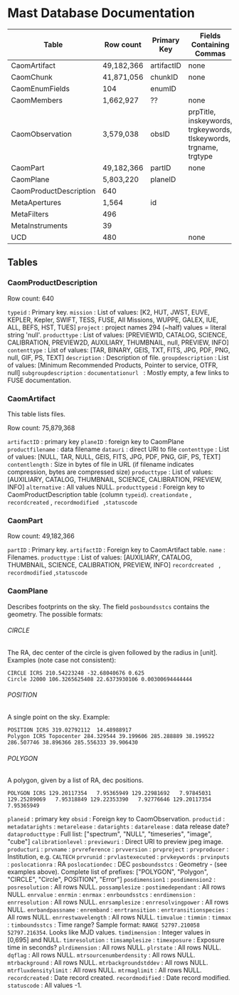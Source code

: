 # Mast Database Documentation

| Table                  | Row count  | Primary Key | Fields Containing Commas                 |
| ---------------------- | ---------- | ----------- | ---------------------------------------- |
| CaomArtifact           | 49,182,366 | artifactID  | none                                     |
| CaomChunk              | 41,871,056 | chunkID     | none                                     |
| CaomEnumFields         | 104        | enumID      |                                          |
| CaomMembers            | 1,662,927  | ??          | none                                     |
| CaomObservation        | 3,579,038  | obsID       | prpTitle, inskeywords, trgkeywords, tlskeywords, trgname, trgtype |
| CaomPart               | 49,182,366 | partID      | none                                     |
| CaomPlane              | 5,803,220  | planeID     |                                          |
| CaomProductDescription | 640        |             |                                          |
| MetaApertures          | 1,564      | id          |                                          |
| MetaFilters            | 496        |             |                                          |
| MetaInstruments        | 39         |             |                                          |
| UCD                    | 480        |             | none                                     |



## Tables

### CaomProductDescription

Row count: 640

`typeid` : Primary key.
`mission` : List of values: [K2, HUT, JWST, EUVE, KEPLER, Kepler, SWIFT, TESS, FUSE, All Missions, WUPPE, GALEX, IUE, ALL, BEFS, HST, TUES]
`project` : project names  294 (~half) values = literal string 'null'.
`producttype` : List of values: [PREVIEW1D, CATALOG, SCIENCE, CALIBRATION, PREVIEW2D, AUXILIARY, THUMBNAIL, null, PREVIEW, INFO]
`contenttype` : List of values: [TAR, BINARY, GEIS, TXT, FITS, JPG, PDF, PNG, null, GIF, PS, TEXT]
`description` : Description of file.
`groupdescription` : List of values: [Minimum Recommended Products, Pointer to service, OTFR, null]
`subgroupdescription` : 
`documentationurl ` : Mostly empty, a few links to FUSE documentation.

### CaomArtifact

This table lists files.

Row count: 75,879,368

`artifactID` : primary key
`planeID` : foreign key to CaomPlane
`productfilename` : data filename
`datauri` : direct URI to file
`contenttype` : List of values: [NULL, TAR, NULL, GEIS, FITS, JPG, PDF, PNG, GIF, PS, TEXT]
`contentlength` : Size in bytes of file in URL (if filename indicates compression, bytes are compressed size)
`producttype` : List of values: [AUXILIARY, CATALOG, THUMBNAIL, SCIENCE, CALIBRATION, PREVIEW, INFO]
`alternative` : All values NULL.
`producttypeid` : Foreign key to CaomProductDescription table (column `typeid`).
`creationdate` , `recordcreated` , `recordmodified ` ,`statuscode` 

### CaomPart

Row count: 49,182,366

`partID` : Primary key.
`artifactID` : Foreign key to CaomArtifact table.
`name` : Filenames.
`producttype` : List of values: [AUXILIARY, CATALOG, THUMBNAIL, SCIENCE, CALIBRATION, PREVIEW, INFO]
`recordcreated ` , `recordmodified` ,`statuscode` 

### CaomPlane

Describes footprints on the sky. The field `posboundsstcs` contains the geometry. The possible formats:

###### CIRCLE

The RA, dec center of the circle is given followed by the radius in [unit]. Examples (note case not consistent):

    CIRCLE ICRS 210.54223248 -32.68040676 0.625
    Circle J2000 106.3265625408 22.6373930106 0.00300694444444
###### POSITION

A single point on the sky. Example:

```
POSITION ICRS 319.02792112  14.48988917
Polygon ICRS Topocenter 284.329544 39.199606 285.288889 38.199522 286.507746 38.896366 285.556333 39.906430
```

###### POLYGON

A polygon, given by a list of RA, dec positions.

```
POLYGON ICRS 129.20117354   7.95365949 129.22981692   7.97845031 129.25289069   7.95318849 129.22353390   7.92776646 129.20117354   7.95365949
```

`planeid` : primary key
`obsid` : Foreign key to CaomObservation.
`productid` : 
`metadatarights` : 
`metarelease` : 
`datarights` : 
`datarelease` : data release date?
`dataproducttype` : Full list: ["spectrum", "NULL", "timeseries", "image", "cube"]
`calibrationlevel` : 
`previewuri` : Direct URI to preview jpeg image.
`producturi` : 
`prvname` : 
`prvreference` : 
`prvversion` : 
`prvproject` : 
`prvproducer` : Institution, e.g. `CALTECH`
`prvrunid` : 
`prvlastexecuted` : 
`prvkeywords` : 
`prvinputs` : 
`poslocationra` : RA
`poslocationdec` : DEC
`posboundsstcs` : Geometry - (see examples above). Complete list of prefixes: ["POLYGON", "Polygon", "CIRCLE", "Circle", POSITION", "Error"]
`posdimension1` : 
`posdimension2` : 
`posresolution` : All rows NULL.
`possamplesize` : 
`postimedependant` : All rows NULL.
`enrvalue` : 
`enrmin` : 
`enrmax` : 
`enrboundsstcs` : 
`enrdimension` : 
`enrresolution` : All rows NULL.
`enrsamplesize` : 
`enrresolvingpower` : All rows NULL.
`enrbandpassname` : 
`enremband` : 
`enrtransition` : 
`enrtransitionspecies` :  All rows NULL.
`enrrestwavelength` : All rows NULL.
`timvalue` : 
`timmin` : 
`timmax` : 
`timboundsstcs` : Time range? Sample format: `RANGE 52797.210058 52797.216354`. Looks like MJD values.
`timdimension` : Integer values in [0,695] and NULL.
`timresolution` : 
`timsamplesize` : 
`timexposure` : Exposure time in seconds?
`plrdimension` : All rows NULL.
`plrstate` : All rows NULL.
`dqflag` : All rows NULL.
`mtrsourcenumberdensity` : All rows NULL.
`mtrbackground` : All rows NULL.
`mtrbackgroundstddev` : All rows NULL.
`mtrfluxdensitylimit` : All rows NULL.
`mtrmaglimit` : All rows NULL.
`recordcreated` : Date record created.
`recordmodified` : Date record modified.
`statuscode` : All values -1.